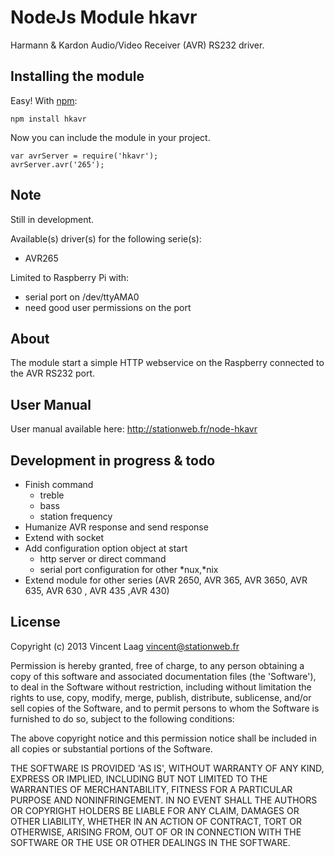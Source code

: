 # NodeJs Module hkavr

Harmann & Kardon Audio/Video Receiver (AVR) RS232 driver.

## Installing the module

Easy! With [npm](http://npmjs.org/):

	npm install hkavr

Now you can include the module in your project.

	var avrServer = require('hkavr');
	avrServer.avr('265');

## Note

Still in development.

Available(s) driver(s) for the following serie(s):

* AVR265

Limited to Raspberry Pi with:

* serial port on /dev/ttyAMA0
* need good user permissions on the port

## About

The module start a simple HTTP webservice on the Raspberry connected to the AVR RS232 port.

## User Manual

User manual available here: http://stationweb.fr/node-hkavr

## Development in progress & todo

* Finish command 
  - treble
  - bass
  - station frequency
* Humanize AVR response and send response 
* Extend with socket
* Add configuration option object at start 
  - http server or direct command
  - serial port configuration for other *nux,*nix
* Extend module for other series (AVR 2650, AVR 365, AVR 3650, AVR 635, AVR 630 , AVR 435 ,AVR 430)

## License

Copyright (c) 2013 Vincent Laag <vincent@stationweb.fr>

Permission is hereby granted, free of charge, to any person obtaining
a copy of this software and associated documentation files (the
'Software'), to deal in the Software without restriction, including
without limitation the rights to use, copy, modify, merge, publish,
distribute, sublicense, and/or sell copies of the Software, and to
permit persons to whom the Software is furnished to do so, subject to
the following conditions:

The above copyright notice and this permission notice shall be
included in all copies or substantial portions of the Software.

THE SOFTWARE IS PROVIDED 'AS IS', WITHOUT WARRANTY OF ANY KIND,
EXPRESS OR IMPLIED, INCLUDING BUT NOT LIMITED TO THE WARRANTIES OF
MERCHANTABILITY, FITNESS FOR A PARTICULAR PURPOSE AND NONINFRINGEMENT.
IN NO EVENT SHALL THE AUTHORS OR COPYRIGHT HOLDERS BE LIABLE FOR ANY
CLAIM, DAMAGES OR OTHER LIABILITY, WHETHER IN AN ACTION OF CONTRACT,
TORT OR OTHERWISE, ARISING FROM, OUT OF OR IN CONNECTION WITH THE
SOFTWARE OR THE USE OR OTHER DEALINGS IN THE SOFTWARE.
